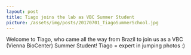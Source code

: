 ```yaml
---
layout: post
title: Tiago joins the lab as VBC Summer Student
picture: /assets/img/posts/20170701_TiagoSummerSchool.jpg
---
```

Welcome to Tiago, who came all the way from Brazil to join us as a VBC (Vienna BioCenter) Summer Student! Tiago = expert in jumping photos :)
